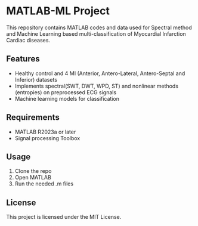 # MATLAB-ML Project

This repository contains MATLAB codes and data used for Spectral method and Machine Learning based multi-classification of Myocardial Infarction Cardiac diseases.

## Features
* Healthy control and 4 MI (Anterior, Antero-Lateral, Antero-Septal and Inferior) datasets
* Implements spectral(SWT, DWT, WPD, ST) and nonlinear methods (entropies) on preprocessed ECG signals
* Machine learning models for classification

## Requirements
* MATLAB R2023a or later
* Signal processing Toolbox

## Usage
1. Clone the repo
2. Open MATLAB
3. Run the needed .m files

## License
This project is licensed under the MIT License.
